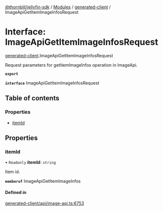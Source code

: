 [@thornbill/jellyfin-sdk](../README.md) / [Modules](../modules.md) / [generated-client](../modules/generated_client.md) / ImageApiGetItemImageInfosRequest

# Interface: ImageApiGetItemImageInfosRequest

[generated-client](../modules/generated_client.md).ImageApiGetItemImageInfosRequest

Request parameters for getItemImageInfos operation in ImageApi.

**`export`**

**`interface`** ImageApiGetItemImageInfosRequest

## Table of contents

### Properties

- [itemId](generated_client.ImageApiGetItemImageInfosRequest.md#itemid)

## Properties

### itemId

• `Readonly` **itemId**: `string`

Item id.

**`memberof`** ImageApiGetItemImageInfos

#### Defined in

[generated-client/api/image-api.ts:6753](https://github.com/thornbill/jellyfin-sdk-typescript/blob/029620a/src/generated-client/api/image-api.ts#L6753)
